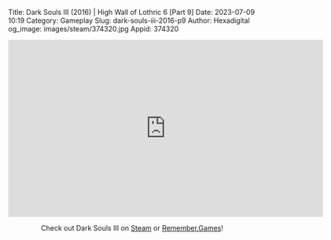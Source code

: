 Title: Dark Souls III (2016) | High Wall of Lothric 6 [Part 9]
Date: 2023-07-09 10:19
Category: Gameplay
Slug: dark-souls-iii-2016-p9
Author: Hexadigital
og_image: images/steam/374320.jpg
Appid: 374320

<center><iframe src="https://www.youtube.com/embed/64QzXMsc4ko?feature=oembed" allow="accelerometer; autoplay; encrypted-media; gyroscope; picture-in-picture" width="640" height="360" frameborder="0"></iframe>

Check out Dark Souls III on [Steam](https://store.steampowered.com/app/374320/?curator_clanid=34633900) or [Remember.Games](https://remember.games/game/340/dark-souls-iii/)!</center>